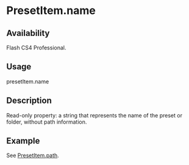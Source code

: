 # PresetItem.name

## Availability

Flash CS4 Professional.

## Usage

presetItem.name

## Description

Read-only property: a string that represents the name of the preset or folder, without path information.

## Example

See [PresetItem.path](../PresetItem_object/PresetItem5.md).
